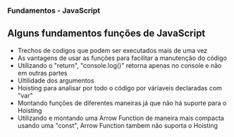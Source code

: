 ### Fundamentos - JavaScript
<h2>Alguns fundamentos funções de JavaScript</h2>
<ul>
  <li>Trechos de codigos que podem ser executados mais de uma vez</li>
  <li>As vantagens de usar as funções para facilitar a manutenção do código</li>
  <li>Utilizando o "return", "console.log()" retorna apenas no console e não em outras partes</li>
  <li>Ultilidade dos argumentos</li>
  <li>Hoisting para analisar por todo o código por váriaveis declaradas com "var"</li>
  <li>Montando funções de diferentes maneiras já que não há suporte para o Hoisting</li>
  <li>Utilizando e montando uma Arrow Function de maneira mais compacta usando uma "const", Arrow Function tambem não suporta o Hoisting</li>
</ul>

